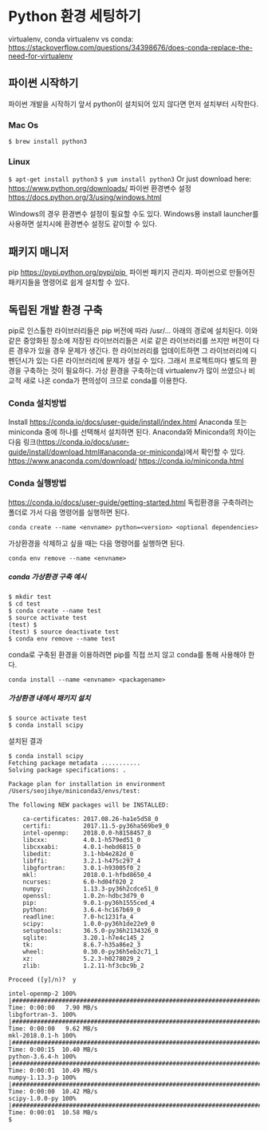 # Python 환경 세팅하기
virtualenv, conda
virtualenv vs conda: https://stackoverflow.com/questions/34398676/does-conda-replace-the-need-for-virtualenv

## 파이썬 시작하기
파이썬 개발을 시작하기 앞서 python이 설치되어 있지 않다면 먼저 설치부터 시작한다.
### Mac Os
```$ brew install python3```
### Linux 
```$ apt-get install python3```
```$ yum install python3```
Or just download here: https://www.python.org/downloads/
파이썬 환경변수 설정 https://docs.python.org/3/using/windows.html

Windows의 경우 환경변수 설정이 필요할 수도 있다. Windows용 install launcher를 사용하면 설치시에 환경변수 설정도 같이할 수 있다.

## 패키지 매니저
pip https://pypi.python.org/pypi/pip 
파이썬 패키지 관리자. 파이썬으로 만들어진 패키지들을 명령어로 쉽게 설치할 수 있다.

## 독립된 개발 환경 구축
pip로 인스톨한 라이브러리들은 pip 버전에 따라 /usr/… 아래의 경로에 설치된다. 이와같은 중앙화된 장소에 저장된 라이브러리들은 서로 같은 라이브러리를 쓰지만 버전이 다른 경우가 있을 경우 문제가 생긴다. 한 라이브러리를 업데이트하면 그 라이브러리에 디펜던시가 있는 다른 라이브러리에 문제가 생길 수 있다. 그래서 프로젝트마다 별도의 환경을 구축하는 것이 필요하다.
가상 환경을 구축하는데 virtualenv가 많이 쓰였으나 비교적 새로 나온 conda가 편의성이 크므로 conda를 이용한다.

### Conda 설치방법
Install https://conda.io/docs/user-guide/install/index.html
Anaconda 또는 miniconda 중에 하나를 선택해서 설치하면 된다. Anaconda와 Miniconda의 차이는 다음 링크(https://conda.io/docs/user-guide/install/download.html#anaconda-or-miniconda)에서 확인할 수 있다. https://www.anaconda.com/download/
https://conda.io/miniconda.html

### Conda 실행방법
https://conda.io/docs/user-guide/getting-started.html
독립환경을 구축하려는 폴더로 가서 다음 명령어를 실행하면 된다.

`conda create --name <envname> python=<version> <optional dependencies>`

가상환경을 삭제하고 싶을 때는 다음 명령어를 실행하면 된다.

`conda env remove --name <envname>`

##### conda 가상환경 구축 예시
```
$ mkdir test
$ cd test
$ conda create --name test
$ source activate test
(test) $ 
(test) $ source deactivate test
$ conda env remove --name test
```

conda로 구축된 환경을 이용하려면 pip를 직접 쓰지 않고 conda를 통해 사용해야 한다.

`conda install --name <envname> <packagename>`
##### 가상환경 내에서 패키지 설치
```
$ source activate test
$ conda install scipy

```
설치된 결과
```
$ conda install scipy
Fetching package metadata ...........
Solving package specifications: .

Package plan for installation in environment /Users/seojihye/miniconda3/envs/test:

The following NEW packages will be INSTALLED:

    ca-certificates: 2017.08.26-ha1e5d58_0   
    certifi:         2017.11.5-py36ha569be9_0
    intel-openmp:    2018.0.0-h8158457_8     
    libcxx:          4.0.1-h579ed51_0        
    libcxxabi:       4.0.1-hebd6815_0        
    libedit:         3.1-hb4e282d_0          
    libffi:          3.2.1-h475c297_4        
    libgfortran:     3.0.1-h93005f0_2        
    mkl:             2018.0.1-hfbd8650_4     
    ncurses:         6.0-hd04f020_2          
    numpy:           1.13.3-py36h2cdce51_0   
    openssl:         1.0.2n-hdbc3d79_0       
    pip:             9.0.1-py36h1555ced_4    
    python:          3.6.4-hc167b69_0        
    readline:        7.0-hc1231fa_4          
    scipy:           1.0.0-py36h1de22e9_0    
    setuptools:      36.5.0-py36h2134326_0   
    sqlite:          3.20.1-h7e4c145_2       
    tk:              8.6.7-h35a86e2_3        
    wheel:           0.30.0-py36h5eb2c71_1   
    xz:              5.2.3-h0278029_2        
    zlib:            1.2.11-hf3cbc9b_2       

Proceed ([y]/n)?  y

intel-openmp-2 100% |################################################################################################################################| Time: 0:00:00   7.90 MB/s
libgfortran-3. 100% |################################################################################################################################| Time: 0:00:00   9.62 MB/s
mkl-2018.0.1-h 100% |################################################################################################################################| Time: 0:00:15  10.40 MB/s
python-3.6.4-h 100% |################################################################################################################################| Time: 0:00:01  10.49 MB/s
numpy-1.13.3-p 100% |################################################################################################################################| Time: 0:00:00  10.42 MB/s
scipy-1.0.0-py 100% |################################################################################################################################| Time: 0:00:01  10.58 MB/s
$
```
